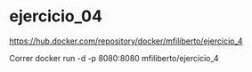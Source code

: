 # ejercicio_04
https://hub.docker.com/repository/docker/mfiliberto/ejercicio_4


Correr
docker run -d -p 8080:8080 mfiliberto/ejercicio_4
